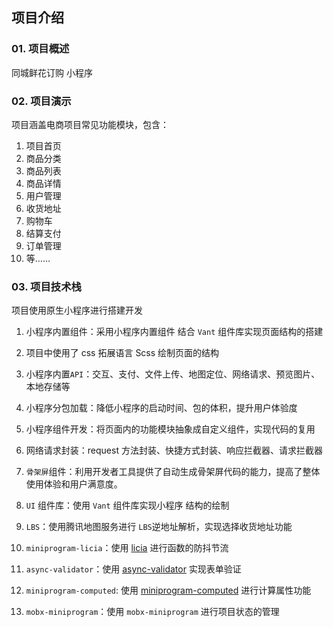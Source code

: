 ## 项目介绍

### 01. 项目概述

同城鲜花订购 小程序

### 02. 项目演示

项目涵盖电商项目常见功能模块，包含：

1. 项目首页
2. 商品分类
3. 商品列表
4. 商品详情
5. 用户管理
6. 收货地址
7. 购物车
8. 结算支付
9. 订单管理
10. 等……

### 03. 项目技术栈

项目使用原生小程序进行搭建开发

1. 小程序内置组件：采用小程序内置组件 结合 `Vant` 组件库实现页面结构的搭建

2. 项目中使用了 css 拓展语言 Scss 绘制页面的结构

3. 小程序内置`API`：交互、支付、文件上传、地图定位、网络请求、预览图片、本地存储等

4. 小程序分包加载：降低小程序的启动时间、包的体积，提升用户体验度

5. 小程序组件开发：将页面内的功能模块抽象成自定义组件，实现代码的复用

6. 网络请求封装：request 方法封装、快捷方式封装、响应拦截器、请求拦截器

7. `骨架屏`组件：利用开发者工具提供了自动生成骨架屏代码的能力，提高了整体使用体验和用户满意度。

8. `UI` 组件库：使用 `Vant` 组件库实现小程序 结构的绘制

9. `LBS`：使用腾讯地图服务进行 `LBS`逆地址解析，实现选择收货地址功能

10. `miniprogram-licia`：使用 [licia](https://licia.liriliri.io/) 进行函数的防抖节流

11. `async-validator`：使用 [async-validator](https://github.com/yiminghe/async-validator) 实现表单验证

12. `miniprogram-computed`: 使用 [miniprogram-computed](https://github.com/wechat-miniprogram/computed) 进行计算属性功能

13. `mobx-miniprogram`：使用 `mobx-miniprogram` 进行项目状态的管理

    ​
